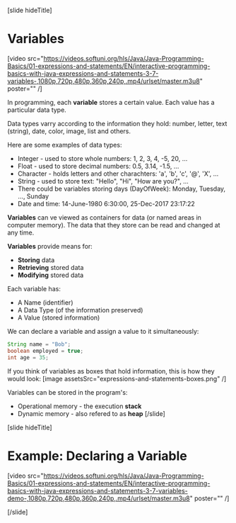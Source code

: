 [slide hideTitle]
# Variables

[video src="https://videos.softuni.org/hls/Java/Java-Programming-Basics/01-expressions-and-statements/EN/interactive-programming-basics-with-java-expressions-and-statements-3-7-variables-,1080p,720p,480p,360p,240p,.mp4/urlset/master.m3u8" poster="" /]

In programming, each **variable** stores a certain value. Each value has a particular data type. 

Data types varry according to the information they hold: number, letter, text (string), date, color, image, list and others. 

Here are some examples of data types:
* Integer - used to store whole numbers: 1, 2, 3, 4, -5, 20, …
* Float - used to store decimal numbers: 0.5, 3.14, -1.5, …
* Character - holds letters and other charachters: 'a', 'b', 'c', '@', 'X', …
* String - used to store text: "Hello", "Hi", "How are you?", …
* There could be variables storing days (DayOfWeek): Monday, Tuesday, …, Sunday
* Date and time: 14-June-1980 6:30:00, 25-Dec-2017 23:17:22

**Variables** can ve viewed as containers for data (or named areas in computer memory). The data that they store can be read and changed at any time. 

**Variables** provide means for:
  * **Storing** data
  * **Retrieving** stored data
  * **Modifying** stored data
  
  
  Each variable has:
  * A Name (identifier)
  * A Data Type (of the information preserved)
  * A Value (stored information)



We can declare a variable and assign a value to it simultaneously:
```java
String name = "Bob";
boolean employed = true;
int age = 35;
```
If you think of variables as boxes that hold information, this is how they would look:
[image assetsSrc="expressions-and-statements-boxes.png" /]

Variables can be stored in the program's:
  * Operational memory - the execution **stack**
  * Dynamic memory - also refered to as **heap**
[/slide]

[slide hideTitle]

# Example: Declaring a Variable

[video src="https://videos.softuni.org/hls/Java/Java-Programming-Basics/01-expressions-and-statements/EN/interactive-programming-basics-with-java-expressions-and-statements-3-7-variables-demo-,1080p,720p,480p,360p,240p,.mp4/urlset/master.m3u8" poster="" /]

[/slide]
